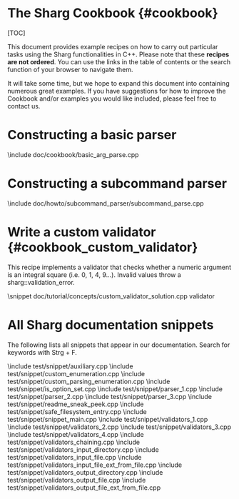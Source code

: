 # The Sharg Cookbook {#cookbook}

[TOC]

This document provides example recipes on how to carry out particular tasks using the Sharg functionalities in C++.
Please note that these **recipes are not ordered**. You can use the links in the table of contents or the search
function of your browser to navigate them.

It will take some time, but we hope to expand this document into containing numerous great examples.
If you have suggestions for how to improve the Cookbook and/or examples you would like included,
please feel free to contact us.

# Constructing a basic parser

\include doc/cookbook/basic_arg_parse.cpp

# Constructing a subcommand parser

\include doc/howto/subcommand_parser/subcommand_parse.cpp

# Write a custom validator {#cookbook_custom_validator}
This recipe implements a validator that checks whether a numeric argument is an integral square (i.e. 0, 1, 4, 9...).
Invalid values throw a sharg::validation_error.

\snippet doc/tutorial/concepts/custom_validator_solution.cpp validator

# All Sharg documentation snippets

The following lists all snippets that appear in our documentation. Search for keywords with Strg + F.

<!-- ALL SNIPPETS START -->
\include test/snippet/auxiliary.cpp
\include test/snippet/custom_enumeration.cpp
\include test/snippet/custom_parsing_enumeration.cpp
\include test/snippet/is_option_set.cpp
\include test/snippet/parser_1.cpp
\include test/snippet/parser_2.cpp
\include test/snippet/parser_3.cpp
\include test/snippet/readme_sneak_peek.cpp
\include test/snippet/safe_filesystem_entry.cpp
\include test/snippet/snippet_main.cpp
\include test/snippet/validators_1.cpp
\include test/snippet/validators_2.cpp
\include test/snippet/validators_3.cpp
\include test/snippet/validators_4.cpp
\include test/snippet/validators_chaining.cpp
\include test/snippet/validators_input_directory.cpp
\include test/snippet/validators_input_file.cpp
\include test/snippet/validators_input_file_ext_from_file.cpp
\include test/snippet/validators_output_directory.cpp
\include test/snippet/validators_output_file.cpp
\include test/snippet/validators_output_file_ext_from_file.cpp
